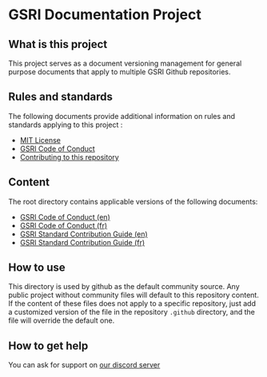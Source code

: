 # GSRI Documentation Project

## What is this project

This project serves as a document versioning management for general purpose documents that apply to multiple GSRI Github repositories.

## Rules and standards

The following documents provide additional information on rules and standards applying to this project :

   * [MIT License](../LICENSE)
   * [GSRI Code of Conduct](../CODE_OF_CONDUCT.md)
   * [Contributing to this repository](./CONTRIBUTING.md)

## Content

The root directory contains applicable versions of the following documents:
   * [GSRI Code of Conduct (en)](../CODE_OF_CONDUCT.md)
   * [GSRI Code of Conduct (fr)](../CODE_OF_CONDUCT_FR.md)
   * [GSRI Standard Contribution Guide (en)](../CONTRIBUTING.md)
   * [GSRI Standard Contribution Guide (fr)](../CONTRIBUTING.md)

## How to use

This directory is used by github as the default community source. Any public project without community files will default to this repository content. If the content of these files does not apply to a specific repository, just add a customized version of the file in the repository `.github` directory, and the file will override the default one.

## How to get help

You can ask for support on [our discord server](https://discord.gg/bhMn4jd)
